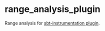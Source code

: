 # range_analysis_plugin

Range analysis for [sbt-instrumentation plugin](https://github.com/staticafi/sbt-instrumentation).
